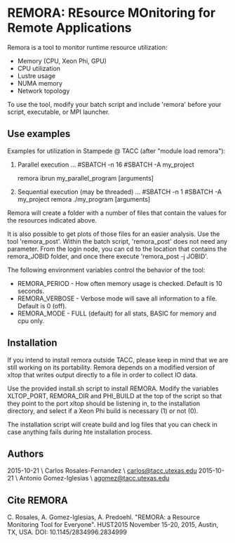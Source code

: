 # REMORA: REsource MOnitoring for Remote Applications

Remora is a tool to monitor runtime resource utilization:
  * Memory (CPU, Xeon Phi, GPU)
  * CPU utilization
  * Lustre usage
  * NUMA memory
  * Network topology

To use the tool, modify your batch script and include 'remora' before your script, 
executable, or MPI launcher.

## Use examples

Examples for utilization in Stampede @ TACC (after "module load remora"):

1. Parallel execution
    ...
    #SBATCH -n 16
    #SBATCH -A my_project

    remora ibrun my_parallel_program [arguments]

2. Sequential execution (may be threaded)
    ...
    #SBATCH -n 1
    #SBATCH -A my_project
    remora ./my_program [arguments]

Remora will create a folder with a number of files that contain the values for the 
resources indicated above.

It is also possible to get plots of those files for an easier analysis. Use the tool
'remora_post'. Within the batch script, 'remora_post' does not need any parameter.
From the login node, you can cd to the location that contains the remora_JOBID folder, 
and once there execute 'remora_post -j JOBID'.

The following environment variables control the behavior of the tool:

  * REMORA_PERIOD  - How often memory usage is checked. Default is 10 seconds.
  * REMORA_VERBOSE - Verbose mode will save all information to a file. Default is 0 (off).
  * REMORA_MODE    - FULL (default) for all stats, BASIC for memory and cpu only.

## Installation

If you intend to install remora outside TACC, please keep in mind that we are still 
working on its portability. Remora depends on a modified version of xltop that writes 
output directly to a file in order to collect IO data.

Use the provided install.sh script to install REMORA. Modify the variables
XLTOP_PORT, REMORA_DIR and PHI_BUILD at the top of the script so that they 
point to the port xltop should be listening in, to the installation directory, 
and select if a Xeon Phi build is necessary (1) or not (0).

The installation script will create build and log files that you can check
in case anything fails during hte installation process.

## Authors 

2015-10-21 \ Carlos Rosales-Fernandez \ carlos@tacc.utexas.edu
2015-10-21 \ Antonio Gomez-Iglesias   \ agomez@tacc.utexas.edu

## Cite REMORA

C. Rosales, A. Gomez-Iglesias, A. Predoehl. "REMORA: a Resource Monitoring Tool for Everyone". HUST2015 November 15-20, 2015, Austin, TX, USA. DOI: 10.1145/2834996.2834999
